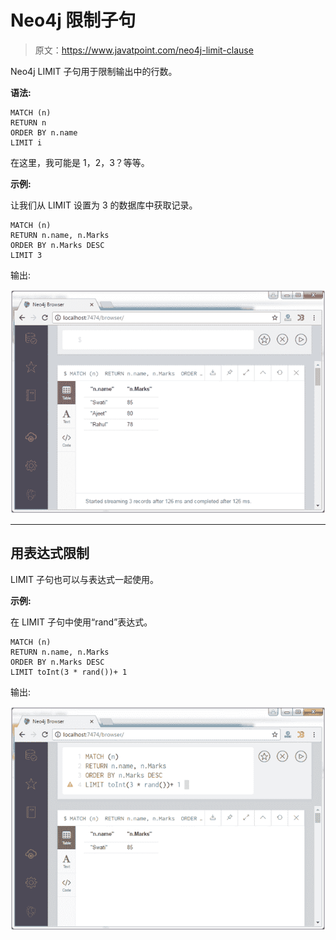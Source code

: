 # Neo4j 限制子句

> 原文：<https://www.javatpoint.com/neo4j-limit-clause>

Neo4j LIMIT 子句用于限制输出中的行数。

**语法:**

```
MATCH (n) 
RETURN n 
ORDER BY n.name 
LIMIT i

```

在这里，我可能是 1，2，3？等等。

**示例:**

让我们从 LIMIT 设置为 3 的数据库中获取记录。

```
MATCH (n)  
RETURN n.name, n.Marks 
ORDER BY n.Marks DESC 
LIMIT 3 

```

输出:

![Neo4j Limits clause 1](img/2ce5bf6a3708fa268f553a9bcf24da3a.png)

* * *

## 用表达式限制

LIMIT 子句也可以与表达式一起使用。

**示例:**

在 LIMIT 子句中使用“rand”表达式。

```
MATCH (n) 
RETURN n.name, n.Marks 
ORDER BY n.Marks DESC 
LIMIT toInt(3 * rand())+ 1 

```

输出:

![Neo4j Limits clause 2](img/c0e2d7b97f657ca200378063f68bfd21.png)